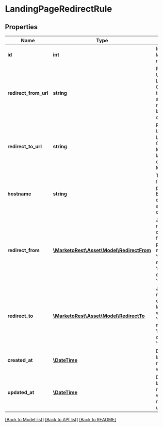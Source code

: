 # LandingPageRedirectRule

## Properties
Name | Type | Description | Notes
------------ | ------------- | ------------- | -------------
**id** | **int** | Internal id for landing page redirect rule | 
**redirect_from_url** | **string** | Redirect &#39;from&#39; URL of the Landing Page.  Combination of the hostname and redirectFrom landing page or path | 
**redirect_to_url** | **string** | Redirect &#39;to&#39; URL of the Landing Page.  Could be a Marketo landing page or non-Marketo URL. | 
**hostname** | **string** | The hostname for the landing pages.  Branding domain or alias.  Max 255 characters. | 
**redirect_from** | [**\MarketoRest\Asset\Model\RedirectFrom**](RedirectFrom.md) | JSON representation of redirect from landing page, with members &#39;type&#39; which may be &#39;landingPageId&#39; or &#39;path&#39;, and &#39;value&#39; | 
**redirect_to** | [**\MarketoRest\Asset\Model\RedirectTo**](RedirectTo.md) | JSON representation of redirect to landing page, with members &#39;type&#39; which may be &#39;landingPageId&#39; or &#39;url&#39;, and &#39;value&#39; | 
**created_at** | [**\DateTime**](\DateTime.md) | Datetime the landing page redirect rule was created | 
**updated_at** | [**\DateTime**](\DateTime.md) | Datetime the landing page redirect rule was most recently updated | 

[[Back to Model list]](../README.md#documentation-for-models) [[Back to API list]](../README.md#documentation-for-api-endpoints) [[Back to README]](../README.md)


